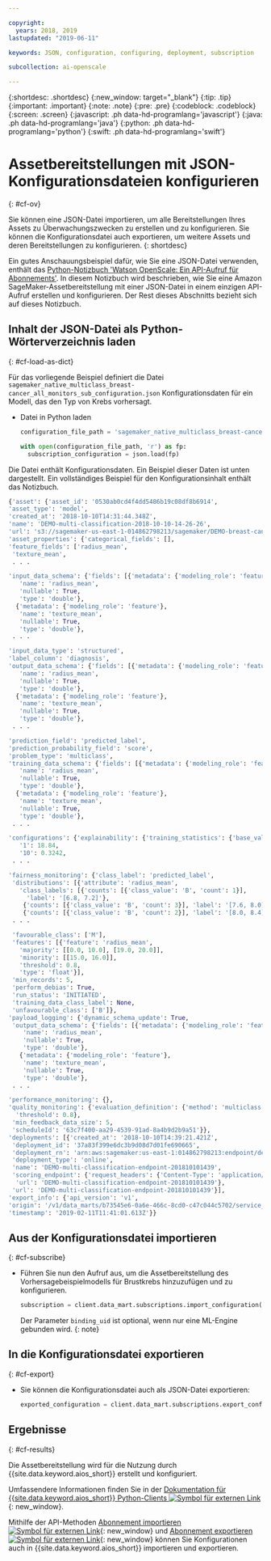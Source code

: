 ```yaml
---

copyright:
  years: 2018, 2019
lastupdated: "2019-06-11"

keywords: JSON, configuration, configuring, deployment, subscription

subcollection: ai-openscale

---
```


{:shortdesc: .shortdesc}
{:new_window: target="_blank"}
{:tip: .tip}
{:important: .important}
{:note: .note}
{:pre: .pre}
{:codeblock: .codeblock}
{:screen: .screen}
{:javascript: .ph data-hd-programlang='javascript'}
{:java: .ph data-hd-programlang='java'}
{:python: .ph data-hd-programlang='python'}
{:swift: .ph data-hd-programlang='swift'}

# Assetbereitstellungen mit JSON-Konfigurationsdateien konfigurieren
{: #cf-ov}

Sie können eine JSON-Datei importieren, um alle Bereitstellungen Ihres Assets zu Überwachungszwecken zu erstellen und zu konfigurieren. Sie können die Konfigurationsdatei auch exportieren, um weitere Assets und deren Bereitstellungen zu konfigurieren.
{: shortdesc}

Ein gutes Anschauungsbeispiel dafür, wie Sie eine JSON-Datei verwenden, enthält das [Python-Notizbuch 'Watson OpenScale: Ein API-Aufruf für Abonnements'](https://github.com/pmservice/ai-openscale-tutorials/blob/master/notebooks/Watson%20OpenScale%20One%20API%20Shot%20for%20subscription.ipynb). In diesem Notizbuch wird beschrieben, wie Sie eine Amazon SageMaker-Assetbereitstellung mit einer JSON-Datei in einem einzigen API-Aufruf erstellen und konfigurieren. Der Rest dieses Abschnitts bezieht sich auf dieses Notizbuch.

## Inhalt der JSON-Datei als Python-Wörterverzeichnis laden
{: #cf-load-as-dict}

Für das vorliegende Beispiel definiert die Datei `sagemaker_native_multiclass_breast-cancer_all_monitors_sub_configuration.json` Konfigurationsdaten für ein Modell, das den Typ von Krebs vorhersagt.

- Datei in Python laden

    ```python
    configuration_file_path = 'sagemaker_native_multiclass_breast-cancer_all_monitors_sub_configuration.json'

  with open(configuration_file_path, 'r') as fp:
      subscription_configuration = json.load(fp)
    ```

Die Datei enthält Konfigurationsdaten. Ein Beispiel dieser Daten ist unten dargestellt. Ein vollständiges Beispiel für den Konfigurationsinhalt enthält das Notizbuch.

  ```python
  {'asset': {'asset_id': '0530ab0cd4f4dd5486b19c08df8b6914',
  'asset_type': 'model',
  'created_at': '2018-10-10T14:31:44.348Z',
  'name': 'DEMO-multi-classification-2018-10-10-14-26-26',
  'url': 's3://sagemaker-us-east-1-014862798213/sagemaker/DEMO-breast-cancer-prediction/DEMO-multi-classification-2018-10-10-14-26-26/output/model.tar.gz'},
 'asset_properties': {'categorical_fields': [],
  'feature_fields': ['radius_mean',
   'texture_mean',
   . . .

  'input_data_schema': {'fields': [{'metadata': {'modeling_role': 'feature'},
     'name': 'radius_mean',
     'nullable': True,
     'type': 'double'},
    {'metadata': {'modeling_role': 'feature'},
     'name': 'texture_mean',
     'nullable': True,
     'type': 'double'},
   . . .

  'input_data_type': 'structured',
  'label_column': 'diagnosis',
  'output_data_schema': {'fields': [{'metadata': {'modeling_role': 'feature'},
     'name': 'radius_mean',
     'nullable': True,
     'type': 'double'},
    {'metadata': {'modeling_role': 'feature'},
     'name': 'texture_mean',
     'nullable': True,
     'type': 'double'},
   . . .

  'prediction_field': 'predicted_label',
  'prediction_probability_field': 'score',
  'problem_type': 'multiclass',
  'training_data_schema': {'fields': [{'metadata': {'modeling_role': 'feature'},
     'name': 'radius_mean',
     'nullable': True,
     'type': 'double'},
    {'metadata': {'modeling_role': 'feature'},
     'name': 'texture_mean',
     'nullable': True,
     'type': 'double'},
   . . .

 'configurations': {'explainability': {'training_statistics': {'base_values': {'0': 13.37,
     '1': 18.84,
     '10': 0.3242,
   . . .

  'fairness_monitoring': {'class_label': 'predicted_label',
   'distributions': [{'attribute': 'radius_mean',
     'class_labels': [{'counts': [{'class_value': 'B', 'count': 1}],
       'label': '[6.8, 7.2]'},
      {'counts': [{'class_value': 'B', 'count': 3}], 'label': '[7.6, 8.0]'},
      {'counts': [{'class_value': 'B', 'count': 2}], 'label': '[8.0, 8.4]'},
   . . .

   'favourable_class': ['M'],
   'features': [{'feature': 'radius_mean',
     'majority': [[0.0, 10.0], [19.0, 20.0]],
     'minority': [[15.0, 16.0]],
     'threshold': 0.8,
     'type': 'float'}],
   'min_records': 5,
   'perform_debias': True,
   'run_status': 'INITIATED',
   'training_data_class_label': None,
   'unfavourable_class': ['B']},
  'payload_logging': {'dynamic_schema_update': True,
   'output_data_schema': {'fields': [{'metadata': {'modeling_role': 'feature'},
      'name': 'radius_mean',
      'nullable': True,
      'type': 'double'},
     {'metadata': {'modeling_role': 'feature'},
      'name': 'texture_mean',
      'nullable': True,
      'type': 'double'},
   . . .

  'performance_monitoring': {},
  'quality_monitoring': {'evaluation_definition': {'method': 'multiclass',
    'threshold': 0.8},
   'min_feedback_data_size': 5,
   'scheduleId': '63c7f400-aa29-4539-91ad-8a4b9d2b9a51'}},
 'deployments': [{'created_at': '2018-10-10T14:39:21.421Z',
   'deployment_id': '37a83f399e6dc3b9d08d7d01fe690665',
   'deployment_rn': 'arn:aws:sagemaker:us-east-1:014862798213:endpoint/demo-multi-classification-endpoint-201810101439',
   'deployment_type': 'online',
   'name': 'DEMO-multi-classification-endpoint-201810101439',
   'scoring_endpoint': {'request_headers': {'Content-Type': 'application/json'},
    'url': 'DEMO-multi-classification-endpoint-201810101439'},
   'url': 'DEMO-multi-classification-endpoint-201810101439'}],
 'export_info': {'api_version': 'v1',
  'origin': '/v1/data_marts/b73545e6-0a6e-466c-8cd0-c47c044c5702/service_bindings/bf44cc7f-990d-4942-bfc6-cbcf71a1b78c/subscriptions/0530ab0cd4f4dd5486b19c08df8b6914',
  'timestamp': '2019-02-11T11:41:01.613Z'}}
  ```

## Aus der Konfigurationsdatei importieren
{: #cf-subscribe}

- Führen Sie nun den Aufruf aus, um die Assetbereitstellung des Vorhersagebeispielmodells für Brustkrebs hinzuzufügen und zu konfigurieren.

    ```python
    subscription = client.data_mart.subscriptions.import_configuration(binding_uid=binding_uid, configuration_data=subscription_configuration)
    ```

  Der Parameter `binding_uid` ist optional, wenn nur eine ML-Engine gebunden wird.
  {: note}

## In die Konfigurationsdatei exportieren
{: #cf-export}

- Sie können die Konfigurationsdatei auch als JSON-Datei exportieren:

    ```python
    exported_configuration = client.data_mart.subscriptions.export_configuration(binding_uid=binding_uid, subscription_uid=subscription.uid)
    ```

## Ergebnisse
{: #cf-results}

Die Assetbereitstellung wird für die Nutzung durch {{site.data.keyword.aios_short}} erstellt und konfiguriert.

Umfassendere Informationen finden Sie in der [Dokumentation für {{site.data.keyword.aios_short}} Python-Clients ![Symbol für externen Link](../../icons/launch-glyph.svg "Symbol für externen Link")](http://ai-openscale-python-client-dev.mybluemix.net/#subscriptions){: new_window}.

Mithilfe der API-Methoden [Abonnement importieren ![Symbol für externen Link](../../icons/launch-glyph.svg "Symbol für externen Link")](https://{DomainName}/apidocs/ai-openscale#import-subscription){: new_window} und [Abonnement exportieren ![Symbol für externen Link](../../icons/launch-glyph.svg "Symbol für externen Link")](https://{DomainName}/apidocs/ai-openscale#export-subscription){: new_window} können Sie Konfigurationen auch in {{site.data.keyword.aios_short}} importieren und exportieren.
